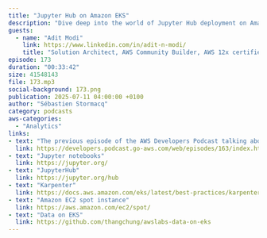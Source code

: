 ```yaml
---
title: "Jupyter Hub on Amazon EKS"
description: "Dive deep into the world of Jupyter Hub deployment on Amazon EKS. Join us as we explore the challenges and solutions of scaling Jupyter environments in the cloud, from VPN integration to resource optimization. Our guest shares valuable insights on implementing Azure AD authentication, leveraging Karpenter for EC2 management, and integrating powerful tools like Amazon Q and SageMaker. Whether you're a data scientist, engineer, or cloud architect, discover practical approaches to multi-user Jupyter environments and learn how observability plays a crucial role in maintaining robust applications."
guests:
  - name: "Adit Modi"
    link: https://www.linkedin.com/in/adit-n-modi/
    title: "Solution Architect, AWS Community Builder, AWS 12x certified"
episode: 173
duration: "00:33:42" 
size: 41548143
file: 173.mp3
social-background: 173.png
publication: 2025-07-11 04:00:00 +0100
author: "Sébastien Stormacq"
category: podcasts
aws-categories:
  - "Analytics"
links:
- text: "The previous episode of the AWS Developers Podcast talking about the golden jacket"
  link: https://developers.podcast.go-aws.com/web/episodes/163/index.html
- text: "Jupyter notebooks"
  link: https://jupyter.org/
- text: "JupyterHub"
  link: https://jupyter.org/hub
- text: "Karpenter"
  link: https://docs.aws.amazon.com/eks/latest/best-practices/karpenter.html
- text: "Amazon EC2 spot instance"
  link: https://aws.amazon.com/ec2/spot/
- text: "Data on EKS"
  link: https://github.com/thangchung/awslabs-data-on-eks
---
```

